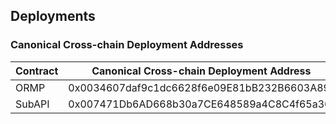 ## Deployments
### Canonical Cross-chain Deployment Addresses
| Contract     | Canonical Cross-chain Deployment Address     |
| ------------ | -------------------------------------------- |
| ORMP         | 0x0034607daf9c1dc6628f6e09E81bB232B6603A89   |
| SubAPI       | 0x007471Db6AD668b30a7CE648589a4C8C4f65a36f   |
